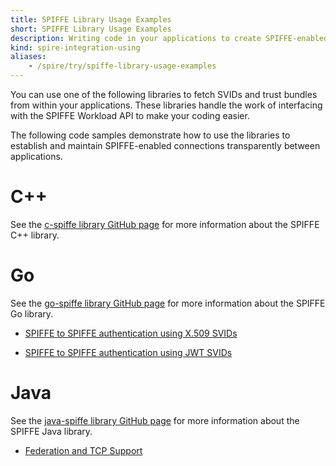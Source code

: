 ```yaml
---
title: SPIFFE Library Usage Examples
short: SPIFFE Library Usage Examples
description: Writing code in your applications to create SPIFFE-enabled connections
kind: spire-integration-using
aliases:
    - /spire/try/spiffe-library-usage-examples
---
```


You can use one of the following libraries to fetch SVIDs and trust bundles from within your applications. These libraries handle the work of interfacing with the SPIFFE Workload API to make your coding easier.

The following code samples demonstrate how to use the libraries to establish and maintain SPIFFE-enabled connections transparently between applications.

# C++

See the [c-spiffe library GitHub page](https://github.com/spiffe/c-spiffe) for more information about the SPIFFE C++ library. 

# Go

See the [go-spiffe library GitHub page](https://github.com/spiffe/go-spiffe/tree/master/v2) for more information about the SPIFFE Go library. 

* [SPIFFE to SPIFFE authentication using X.509 SVIDs](https://github.com/spiffe/go-spiffe/tree/master/v2/examples/spiffe-tls)

* [SPIFFE to SPIFFE authentication using JWT SVIDs](https://github.com/spiffe/go-spiffe/tree/master/v2/examples/spiffe-jwt-using-proxy)

# Java

See the [java-spiffe library GitHub page](https://github.com/spiffe/java-spiffe) for more information about the SPIFFE Java library. 

* [Federation and TCP Support](https://github.com/spiffe/spiffe-example/tree/master/java-spiffe-federation-jboss)

